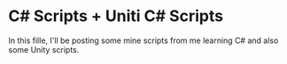 # C# Scripts + Uniti C# Scripts

In this fille, I'll be posting some mine scripts from me learning C#
and also some Unity scripts.
